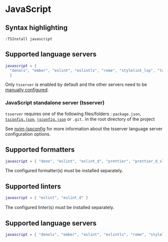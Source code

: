 # JavaScript

## Syntax highlighting

```vim
:TSInstall javascript
```

## Supported language servers

```lua
javascript = {
  "denols", "ember", "eslint", "eslintls", "rome", "stylelint_lsp", "tailwindcss", "tsserver"
  }
```

Only `tsserver` is enabled by default and the other servers need to be [manually configured](./README.md#manually-configured-servers).

### JavaScript standalone server (tsserver)

`tsserver` requires one of the following files/folders : `package.json`, [`tsconfig.json`](https://www.typescriptlang.org/docs/handbook/tsconfig-json.html), [`jsconfig.json`](https://code.visualstudio.com/docs/languages/jsconfig) or `.git.` in the root directory of the project

See [nvim-lspconfig](https://github.com/neovim/nvim-lspconfig/blob/master/doc/server_configurations.md#tsserver) for more information about the tsserver language server configuration options.

## Supported formatters

```lua
javascript = { "deno", "eslint", "eslint_d", "prettier", "prettier_d_slim", "prettierd", "rustywind" }
```

The configured formatter(s) must be installed separately.

## Supported linters

```lua
javascript = { "eslint", "eslint_d" }
```

The configured linter(s) must be installed separately.

## Supported language servers

```lua
javascript = { "denols", "ember", "eslint", "eslintls", "rome", "stylelint_lsp", "tailwindcss", "tsserver" }
```
